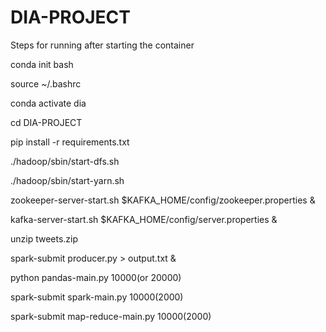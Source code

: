 # DIA-PROJECT

Steps for running after starting the container

 
 conda init bash
 
 source ~/.bashrc
 
 conda activate dia
 
 cd DIA-PROJECT
 
 pip install -r requirements.txt

./hadoop/sbin/start-dfs.sh

./hadoop/sbin/start-yarn.sh

 zookeeper-server-start.sh $KAFKA_HOME/config/zookeeper.properties &
 
 kafka-server-start.sh $KAFKA_HOME/config/server.properties &
 
 unzip tweets.zip

 spark-submit producer.py > output.txt &
 
 python pandas-main.py 10000(or 20000)
 
 spark-submit spark-main.py 10000(2000)
 
 spark-submit map-reduce-main.py 10000(2000)
